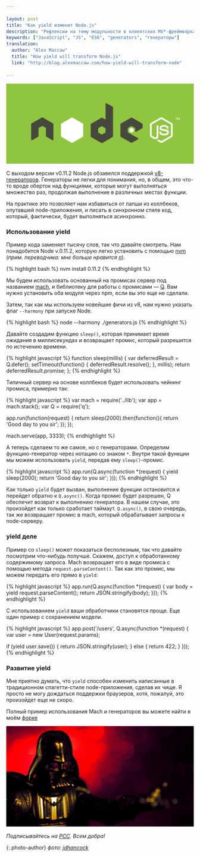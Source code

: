 ```yaml
---

layout: post
title: "Как yield изменит Node.js"
description: "Рефлексии на тему модульности в клиентских MV*-фреймворках"
keywords: ["JavaScript", "JS", "ES6", "generators", "генераторы"]
translation:
  author: "Alex Maccaw"
  title: "How yield will transform Node.js"
  link: "http://blog.alexmaccaw.com/how-yield-will-transform-node"

---
```


!['Как yield изменит Node.js'](/assets/articles-assets/nodejs_logo_green.jpg)

С выходом версии v0.11.2 Node.js обзавелся поддержкой [v8-генераторов][1].
Генераторы не легки для понимания, но, в общем, это что-то вроде оберток над
функциями, которые могут выполняться множество раз, продолжая выполнение
в различных местах функции.

На практике это позволяет нам избавиться от лапши из коллбеков, опутавшей
node-приложения, и писать в синхронном стиле код, который, фактически,
будет выполняться асинхронно.

### Использование yield

Пример кода заменяет тысячу слов, так что давайте смотреть.
Нам понадобится Node v.0.11.2, которую легко установить с помощью [nvm][2]
(_прим. переводчика: мне больше нравится [n][3]_).


{% highlight bash %}
nvm install 0.11.2
{% endhighlight %}

Мы будем использовать основанный на промисах сервер под названием [mach][4],
и библиотеку для работы с промисами — [Q][5]. Вам нужно установить оба модуля
через npm, если вы это еще не сделали.

Затем, так как мы используем новейшие фичи из v8, нам нужно указать флаг
`--harmony` при запуске Node.

{% highlight bash %}
node --harmony ./generators.js
{% endhighlight %}

Давайте создадим функцию `sleep()`, которая принимает время ожидания
в миллисекундах и возвращает промис, который разрешится по истечению времени.


{% highlight javascript %}
function sleep(millis) {
  var deferredResult = Q.defer();
  setTimeout(function() {
    deferredResult.resolve();
  }, millis);
  return deferredResult.promise;
};
{% endhighlight %}

Типичный сервер на основе коллбеков будет использовать чейнинг промиса,
примерно так:


{% highlight javascript %}
var mach = require('../lib');
var app  = mach.stack();
var Q    = require('q');

app.run(function(request) {
  return sleep(2000).then(function(){
    return 'Good day to you sir';
  });
});

mach.serve(app, 3333);
{% endhighlight %}


А теперь сделаем то же самое, но с генераторами. Определим функцию-генератор
через нотацию со знаком `*`. Внутри такой функции мы можем использовать `yield`,
передав ему `sleep()`-промис.


{% highlight javascript %}
app.run(Q.async(function *(request) {
  yield sleep(2000);
  return 'Good day to you sir';
}));
{% endhighlight %}

Как только `yield` будет вызван, выполнение функции остановится и перейдет
обратно к `Q.async()`. Когда промис будет разрешен, Q обеспечит возврат
к выполнению генератора. В нашем случае, это произойдет как только сработает
таймаут. `Q.async()`, в свою очередь, так же возвращает промис в mach,
который обрабатывает запросы к node-серверу.

###  yield деле

Пример со `sleep()` может показаться бесполезным, так что давайте посмотрим
что-нибудь получше. Скажем, доступ к обработанному содержимому запроса. Mach
возвращает его в виде промиса с помощью метода `request.parseContent()`. Так
как это промис, мы можем передать его прямо в `yield`:


{% highlight javascript %}
app.run(Q.async(function *(request) {
  var body = yield request.parseContent();
  return JSON.stringify(body);
}));
{% endhighlight %}

С использованием `yield` ваши обработчики становятся проще. Еще один пример
с сохранением модели.


{% highlight javascript %}
app.post('/users', Q.async(function *(request) {
  var user = new User(request.params);

  if (yield user.save()) {
    return JSON.stringify(user);
  } else {
    return 422;
  }
}));
{% endhighlight %}


### Развитие yield

Мне приятно думать, что `yield` способен изменить написанные в традиционном
спагетти-стиле node-приложения, сделав их чище. Я просто не могу дождаться
поддержки браузеров, хотя, пожалуй, это произойдет еще не скоро.

Полный пример использования Mach и генераторов вы можете найти в моём [форке][6]

![Как yield изменит Node.js](/assets/articles-assets/footer/vader-1.jpg)

_Подписывайтесь на [РСС](http://feeds.feedburner.com/anton-shuvalov/FJHar).
Всем добра!_

{:.photo-author}
_фото: [jdhancock](https://www.flickr.com/photos/jdhancock/)_


[1]: https://developer.mozilla.org/en-US/docs/Web/JavaScript/Guide/Iterators_and_Generators
[2]: https://github.com/creationix/nvm
[3]: https://github.com/visionmedia/n
[4]: https://github.com/machjs/mach
[5]: https://github.com/kriskowal/q
[6]: https://github.com/maccman/mach/blob/master/prototypes/generators.js
